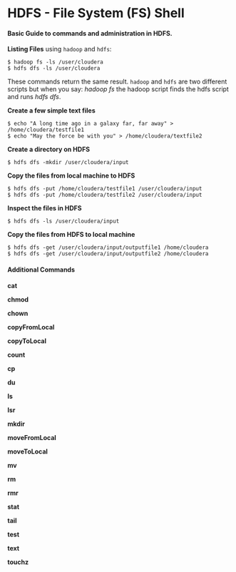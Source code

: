 # HDFS - File System (FS) Shell

#### Basic Guide to commands and administration in HDFS.

**Listing Files** using <code>hadoop</code> and <code>hdfs</code>:

	$ hadoop fs -ls /user/cloudera
	$ hdfs dfs -ls /user/cloudera

These commands return the same result. <code>hadoop</code> and <code>hdfs</code> are two different scripts but when you say: *hadoop fs* the hadoop script finds the hdfs script and runs *hdfs dfs*.

**Create a few simple text files**

	$ echo "A long time ago in a galaxy far, far away" > /home/cloudera/testfile1
	$ echo "May the force be with you" > /home/cloudera/textfile2

**Create a directory on HDFS**

	$ hdfs dfs -mkdir /user/cloudera/input

**Copy the files from local machine to HDFS**

	$ hdfs dfs -put /home/cloudera/testfile1 /user/cloudera/input
	$ hdfs dfs -put /home/cloudera/testfile2 /user/cloudera/input

**Inspect the files in HDFS**

	$ hdfs dfs -ls /user/cloudera/input

**Copy the files from HDFS to local machine**

	$ hdfs dfs -get /user/cloudera/input/outputfile1 /home/cloudera
	$ hdfs dfs -get /user/cloudera/input/outputfile2 /home/cloudera
 
#### Additional Commands

**cat**

**chmod**

**chown**

**copyFromLocal**

**copyToLocal**

**count**

**cp**

**du**

**ls**

**lsr**

**mkdir**

**moveFromLocal**

**moveToLocal**

**mv**

**rm**

**rmr**

**stat**

**tail**

**test**

**text**

**touchz**















